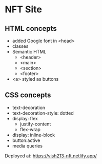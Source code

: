 # NFT Site

## HTML concepts

- added Google font in \<head>
- classes
- Semantic HTML
    - \<header>
    - \<main>
    - \<section>
    - \<footer>
- \<a> styled as buttons

## CSS concepts

- text-decoration
- text-decoration-style: dotted
- display: flex
    - justify-content
    - flex-wrap
- display: inline-block
- button:active
- media queries

Deployed at: https://vish213-nft.netlify.app/